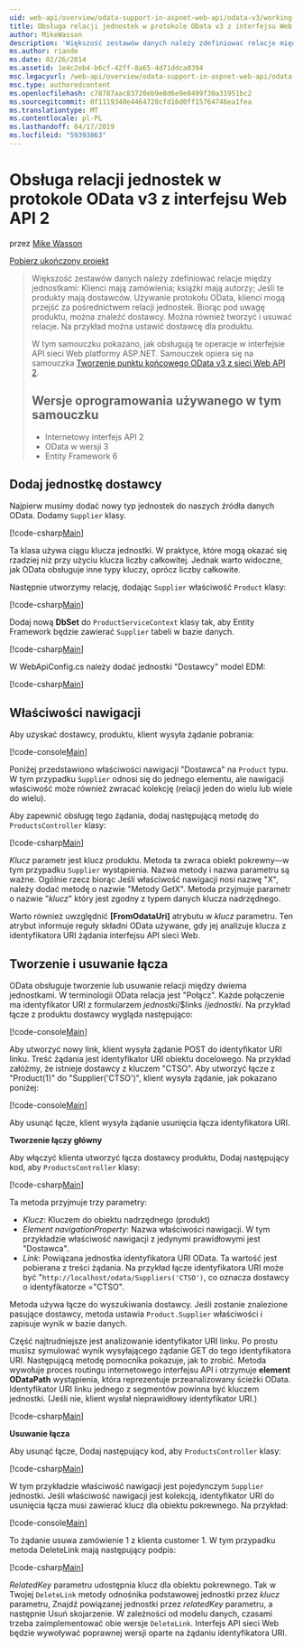 ```yaml
---
uid: web-api/overview/odata-support-in-aspnet-web-api/odata-v3/working-with-entity-relations
title: Obsługa relacji jednostek w protokole OData v3 z interfejsu Web API 2 | Dokumentacja firmy Microsoft
author: MikeWasson
description: 'Większość zestawów danych należy zdefiniować relacje między jednostkami: Klienci mają zamówienia; książki mają autorzy; Jeśli te produkty mają dostawców. Przy użyciu protokołu OData, klienci mogą przejść za pośrednictwem...'
ms.author: riande
ms.date: 02/26/2014
ms.assetid: 1e4c2eb4-b6cf-42ff-8a65-4d71ddca0394
msc.legacyurl: /web-api/overview/odata-support-in-aspnet-web-api/odata-v3/working-with-entity-relations
msc.type: authoredcontent
ms.openlocfilehash: c78787aac83720eb9e8d6e9e0499f30a31951bc2
ms.sourcegitcommit: 0f1119340e4464720cfd16d0ff15764746ea1fea
ms.translationtype: MT
ms.contentlocale: pl-PL
ms.lasthandoff: 04/17/2019
ms.locfileid: "59393863"
---
```

# <a name="supporting-entity-relations-in-odata-v3-with-web-api-2"></a>Obsługa relacji jednostek w protokole OData v3 z interfejsu Web API 2

przez [Mike Wasson](https://github.com/MikeWasson)

[Pobierz ukończony projekt](http://code.msdn.microsoft.com/ASPNET-Web-API-OData-cecdb524)

> Większość zestawów danych należy zdefiniować relacje między jednostkami: Klienci mają zamówienia; książki mają autorzy; Jeśli te produkty mają dostawców. Używanie protokołu OData, klienci mogą przejść za pośrednictwem relacji jednostek. Biorąc pod uwagę produktu, można znaleźć dostawcy. Można również tworzyć i usuwać relacje. Na przykład można ustawić dostawcę dla produktu.
> 
> W tym samouczku pokazano, jak obsługują te operacje w interfejsie API sieci Web platformy ASP.NET. Samouczek opiera się na samouczka [Tworzenie punktu końcowego OData v3 z sieci Web API 2](creating-an-odata-endpoint.md).
> 
> ## <a name="software-versions-used-in-the-tutorial"></a>Wersje oprogramowania używanego w tym samouczku
> 
> 
> - Internetowy interfejs API 2
> - OData w wersji 3
> - Entity Framework 6


## <a name="add-a-supplier-entity"></a>Dodaj jednostkę dostawcy

Najpierw musimy dodać nowy typ jednostek do naszych źródła danych OData. Dodamy `Supplier` klasy.

[!code-csharp[Main](working-with-entity-relations/samples/sample1.cs)]

Ta klasa używa ciągu klucza jednostki. W praktyce, które mogą okazać się rzadziej niż przy użyciu klucza liczby całkowitej. Jednak warto widoczne, jak OData obsługuje inne typy kluczy, oprócz liczby całkowite.

Następnie utworzymy relację, dodając `Supplier` właściwość `Product` klasy:

[!code-csharp[Main](working-with-entity-relations/samples/sample2.cs)]

Dodaj nową **DbSet** do `ProductServiceContext` klasy tak, aby Entity Framework będzie zawierać `Supplier` tabeli w bazie danych.

[!code-csharp[Main](working-with-entity-relations/samples/sample3.cs?highlight=9)]

W WebApiConfig.cs należy dodać jednostki "Dostawcy" model EDM:

[!code-csharp[Main](working-with-entity-relations/samples/sample4.cs?highlight=4)]

## <a name="navigation-properties"></a>Właściwości nawigacji

Aby uzyskać dostawcy, produktu, klient wysyła żądanie pobrania:

[!code-console[Main](working-with-entity-relations/samples/sample5.cmd)]

Poniżej przedstawiono właściwości nawigacji "Dostawca" na `Product` typu. W tym przypadku `Supplier` odnosi się do jednego elementu, ale nawigacji właściwość może również zwracać kolekcję (relacji jeden do wielu lub wiele do wielu).

Aby zapewnić obsługę tego żądania, dodaj następującą metodę do `ProductsController` klasy:

[!code-csharp[Main](working-with-entity-relations/samples/sample6.cs)]

*Klucz* parametr jest klucz produktu. Metoda ta zwraca obiekt pokrewny&#8212;w tym przypadku `Supplier` wystąpienia. Nazwa metody i nazwa parametru są ważne. Ogólnie rzecz biorąc Jeśli właściwość nawigacji nosi nazwę "X", należy dodać metodę o nazwie "Metody GetX". Metoda przyjmuje parametr o nazwie "*klucz*" który jest zgodny z typem danych klucza nadrzędnego.

Warto również uwzględnić **[FromOdataUri]** atrybutu w *klucz* parametru. Ten atrybut informuje reguły składni OData używane, gdy jej analizuje klucza z identyfikatora URI żądania interfejsu API sieci Web.

## <a name="creating-and-deleting-links"></a>Tworzenie i usuwanie łącza

OData obsługuje tworzenie lub usuwanie relacji między dwiema jednostkami. W terminologii OData relacja jest "Połącz". Każde połączenie ma identyfikator URI z formularzem *jednostki*/$links /*jednostki*. Na przykład łącze z produktu dostawcy wygląda następująco:

[!code-console[Main](working-with-entity-relations/samples/sample7.cmd)]

Aby utworzyć nowy link, klient wysyła żądanie POST do identyfikator URI linku. Treść żądania jest identyfikator URI obiektu docelowego. Na przykład załóżmy, że istnieje dostawcy z kluczem "CTSO". Aby utworzyć łącze z "Product(1)" do "Supplier('CTSO')", klient wysyła żądanie, jak pokazano poniżej:

[!code-console[Main](working-with-entity-relations/samples/sample8.cmd)]

Aby usunąć łącze, klient wysyła żądanie usunięcia łącza identyfikatora URI.

**Tworzenie łączy główny**

Aby włączyć klienta utworzyć łącza dostawcy produktu, Dodaj następujący kod, aby `ProductsController` klasy:

[!code-csharp[Main](working-with-entity-relations/samples/sample9.cs)]

Ta metoda przyjmuje trzy parametry:

- *Klucz*: Kluczem do obiektu nadrzędnego (produkt)
- *Element navigationProperty*: Nazwa właściwości nawigacji. W tym przykładzie właściwość nawigacji z jedynymi prawidłowymi jest "Dostawca".
- *Link*: Powiązana jednostka identyfikatora URI OData. Ta wartość jest pobierana z treści żądania. Na przykład łącze identyfikatora URI może być "`http://localhost/odata/Suppliers('CTSO')`, co oznacza dostawcy o identyfikatorze ="CTSO".

Metoda używa łącze do wyszukiwania dostawcy. Jeśli zostanie znalezione pasujące dostawcy, metoda ustawia `Product.Supplier` właściwości i zapisuje wynik w bazie danych.

Część najtrudniejsze jest analizowanie identyfikator URI linku. Po prostu musisz symulować wynik wysyłającego żądanie GET do tego identyfikatora URI. Następującą metodę pomocnika pokazuje, jak to zrobić. Metoda wywołuje proces routingu internetowego interfejsu API i otrzymuje **element ODataPath** wystąpienia, która reprezentuje przeanalizowany ścieżki OData. Identyfikator URI linku jednego z segmentów powinna być kluczem jednostki. (Jeśli nie, klient wysłał nieprawidłowy identyfikator URI.)

[!code-csharp[Main](working-with-entity-relations/samples/sample10.cs)]

**Usuwanie łącza**

Aby usunąć łącze, Dodaj następujący kod, aby `ProductsController` klasy:

[!code-csharp[Main](working-with-entity-relations/samples/sample11.cs)]

W tym przykładzie właściwość nawigacji jest pojedynczym `Supplier` jednostki. Jeśli właściwość nawigacji jest kolekcją, identyfikator URI do usunięcia łącza musi zawierać klucz dla obiektu pokrewnego. Na przykład:

[!code-console[Main](working-with-entity-relations/samples/sample12.cmd)]

To żądanie usuwa zamówienie 1 z klienta customer 1. W tym przypadku metoda DeleteLink mają następujący podpis:

[!code-csharp[Main](working-with-entity-relations/samples/sample13.cs)]

*RelatedKey* parametru udostępnia klucz dla obiektu pokrewnego. Tak w Twojej `DeleteLink` metody odnośnika podstawowej jednostki przez *klucz* parametru, Znajdź powiązanej jednostki przez *relatedKey* parametru, a następnie Usuń skojarzenie. W zależności od modelu danych, czasami trzeba zaimplementować obie wersje `DeleteLink`. Interfejs API sieci Web będzie wywoływać poprawnej wersji oparte na żądaniu identyfikatora URI.
